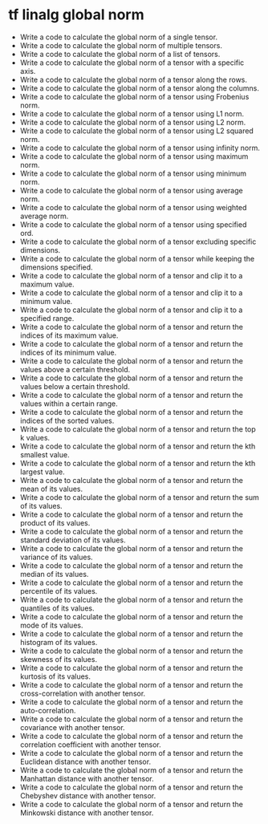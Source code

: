 # tf linalg global norm

- Write a code to calculate the global norm of a single tensor.
- Write a code to calculate the global norm of multiple tensors.
- Write a code to calculate the global norm of a list of tensors.
- Write a code to calculate the global norm of a tensor with a specific axis.
- Write a code to calculate the global norm of a tensor along the rows.
- Write a code to calculate the global norm of a tensor along the columns.
- Write a code to calculate the global norm of a tensor using Frobenius norm.
- Write a code to calculate the global norm of a tensor using L1 norm.
- Write a code to calculate the global norm of a tensor using L2 norm.
- Write a code to calculate the global norm of a tensor using L2 squared norm.
- Write a code to calculate the global norm of a tensor using infinity norm.
- Write a code to calculate the global norm of a tensor using maximum norm.
- Write a code to calculate the global norm of a tensor using minimum norm.
- Write a code to calculate the global norm of a tensor using average norm.
- Write a code to calculate the global norm of a tensor using weighted average norm.
- Write a code to calculate the global norm of a tensor using specified ord.
- Write a code to calculate the global norm of a tensor excluding specific dimensions.
- Write a code to calculate the global norm of a tensor while keeping the dimensions specified.
- Write a code to calculate the global norm of a tensor and clip it to a maximum value.
- Write a code to calculate the global norm of a tensor and clip it to a minimum value.
- Write a code to calculate the global norm of a tensor and clip it to a specified range.
- Write a code to calculate the global norm of a tensor and return the indices of its maximum value.
- Write a code to calculate the global norm of a tensor and return the indices of its minimum value.
- Write a code to calculate the global norm of a tensor and return the values above a certain threshold.
- Write a code to calculate the global norm of a tensor and return the values below a certain threshold.
- Write a code to calculate the global norm of a tensor and return the values within a certain range.
- Write a code to calculate the global norm of a tensor and return the indices of the sorted values.
- Write a code to calculate the global norm of a tensor and return the top k values.
- Write a code to calculate the global norm of a tensor and return the kth smallest value.
- Write a code to calculate the global norm of a tensor and return the kth largest value.
- Write a code to calculate the global norm of a tensor and return the mean of its values.
- Write a code to calculate the global norm of a tensor and return the sum of its values.
- Write a code to calculate the global norm of a tensor and return the product of its values.
- Write a code to calculate the global norm of a tensor and return the standard deviation of its values.
- Write a code to calculate the global norm of a tensor and return the variance of its values.
- Write a code to calculate the global norm of a tensor and return the median of its values.
- Write a code to calculate the global norm of a tensor and return the percentile of its values.
- Write a code to calculate the global norm of a tensor and return the quantiles of its values.
- Write a code to calculate the global norm of a tensor and return the mode of its values.
- Write a code to calculate the global norm of a tensor and return the histogram of its values.
- Write a code to calculate the global norm of a tensor and return the skewness of its values.
- Write a code to calculate the global norm of a tensor and return the kurtosis of its values.
- Write a code to calculate the global norm of a tensor and return the cross-correlation with another tensor.
- Write a code to calculate the global norm of a tensor and return the auto-correlation.
- Write a code to calculate the global norm of a tensor and return the covariance with another tensor.
- Write a code to calculate the global norm of a tensor and return the correlation coefficient with another tensor.
- Write a code to calculate the global norm of a tensor and return the Euclidean distance with another tensor.
- Write a code to calculate the global norm of a tensor and return the Manhattan distance with another tensor.
- Write a code to calculate the global norm of a tensor and return the Chebyshev distance with another tensor.
- Write a code to calculate the global norm of a tensor and return the Minkowski distance with another tensor.